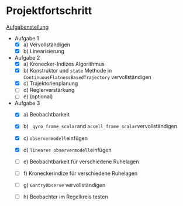 # Projektfortschritt

[Aufgabenstellung](./.assets/hausuebung.pdf)

- Aufgabe 1
  - [x] a) Vervollständigen
  - [x] b) Linearisierung
- Aufgabe 2 
  - [x] a) Kronecker-Indizes Algorithmus
  - [x] b) Konstruktor und `state` Methode in `ContinuousFlatnessBasedTrajectory` vervollständigen
  - [x] c) Trajektorienplanung
  - [ ] d) Reglerverstärkung
  - [ ] e) (optional)
- Aufgabe 3
  - [x] a) Beobachtbarkeit
  - [x] b) `_gyro_frame_scalar`and `accell_frame_scalar`vervollständigen
  - [x] c) `observermodell`einfügen
  - [x] d) `lineares observermodell`einfügen
  - [ ] e) Beobachtbarkeit für verschiedene Ruhelagen
  - [ ] f) Kroneckerindize für verschiedene Ruhelagen
  - [ ] g) `GantryObserve` vervollständigen
  - [ ] h) Beobachter im Regelkreis testen

